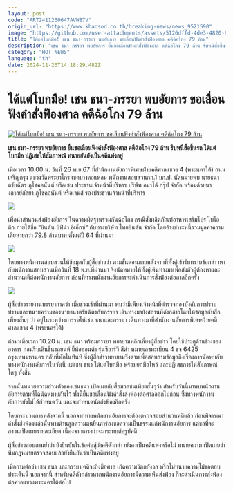 ```yaml
---
layout: post
code: "ART2411260647AVW87V"
origin_url: "https://www.khaosod.co.th/breaking-news/news_9521590"
image: "https://github.com/user-attachments/assets/5126dffd-4de3-4820-8ecd-e90bca734a7e"
title: "ได้แต่โบกมือ! เชน ธนา-ภรรยา พบอัยการ ขอเลื่อนฟังคำสั่งฟ้องศาล คดีฉ้อโกง 79 ล้าน"
description: "เชน ธนา-ภรรยา พบอัยการ ยื่นขอเลื่อนฟังคำสั่งฟ้องศาล คดีฉ้อโกง 79 ล้าน รีบหนีสื่อขึ้นรถ ได้แต่โบกมือ ปฏิเสธให้สัมภาษณ์ ทนายยันยังเป็นคดีแพ่งอยู่"
category: "HOT_NEWS"
language: "th"
date: 2024-11-26T14:18:29.482Z
---
```


# ได้แต่โบกมือ! เชน ธนา-ภรรยา พบอัยการ ขอเลื่อนฟังคำสั่งฟ้องศาล คดีฉ้อโกง 79 ล้าน

[![ได้แต่โบกมือ! เชน ธนา-ภรรยา พบอัยการ ขอเลื่อนฟังคำสั่งฟ้องศาล คดีฉ้อโกง 79 ล้าน](https://www.khaosod.co.th/wpapp/uploads/2024/11/chen.jpg "ได้แต่โบกมือ! เชน ธนา-ภรรยา พบอัยการ ขอเลื่อนฟังคำสั่งฟ้องศาล คดีฉ้อโกง 79 ล้าน")](https://www.khaosod.co.th/wpapp/uploads/2024/11/chen.jpg)

**เชน ธนา-ภรรยา พบอัยการ ยื่นขอเลื่อนฟังคำสั่งฟ้องศาล คดีฉ้อโกง 79 ล้าน รีบหนีสื่อขึ้นรถ ได้แต่โบกมือ ปฏิเสธให้สัมภาษณ์ ทนายยันยังเป็นคดีแพ่งอยู่**

เมื่อเวลา 10.00 น. วันที่ 26 พ.ย.67 ที่สำนักงานอัยการพิเศษฝ่ายคดีศาลแขวง 4 (พระนครใต้) ถนนเจริญกรุง แขวงวัดพระยาไกร เขตบางคอแหลม พนักงานสอบสวนกก.1 บก.ป. นัดหมายพบ นายธนาตรัยฉัตร ภูโชคอนันต์ หรือเชน ประธานเจ้าหน้าที่บริหาร บริษัท อมาโด้ กรุ๊ป จำกัด พร้อมด้วยนางกาลย์กัลยา ภูโชคอนันต์ หรือเจมส์ รองประธานเจ้าหน้าที่บริหาร

[![](https://www.khaosod.co.th/wpapp/uploads/2024/11/S__592961550_0-696x386.jpg)](https://www.khaosod.co.th/wpapp/uploads/2024/11/S__592961550_0.jpg)

เพื่อนำสำนวนส่งฟ้องอัยการ ในความผิดฐานร่วมกันฉ้อโกง กรณีสั่งผลิตภัณฑ์อาหารเสริมโปร ไบโอติก ภายใต้ชื่อ ”ยินตัน บิฟิน่า อีเอ็กซ์“ กับทางบริษัท ไทยยินตัน จำกัด โดยค้างชำระหนี้รวมมูลค่าความเสียหายกว่า 79.8 ล้านบาท ตั้งแต่ปี 64 ที่ผ่านมา

[![](https://www.khaosod.co.th/wpapp/uploads/2024/11/S__592961556_0-696x411.jpg)](https://www.khaosod.co.th/wpapp/uploads/2024/11/S__592961556_0.jpg)

โดยทางพนักงานสอบสวนให้ข้อมูลกับผู้สื่อข่าวว่า ตามขั้นตอนภายหลังจากที่ทั้งคู่เข้ารับทราบข้อกล่าวหากับพนักงานสอบสวนเมื่อวันที่ 18 พ.ย.ที่ผ่านมา จึงนัดหมายให้ทั้งคู่เดินทางมาเพื่อส่งตัวผู้ต้องหาและสำนวนคดีต่อพนักงานอัยการ ก่อนที่ทางพนักงานอัยการจะดำเนินการสั่งฟ้องต่อศาลอีกครั้ง

[![](https://www.khaosod.co.th/wpapp/uploads/2024/11/chaintan5523-11-1-696x464.jpg)](https://www.khaosod.co.th/wpapp/uploads/2024/11/chaintan5523-11-1.jpg)

ผู้สื่อข่าวรายงานบรรยากาศว่า เมื่อช่วงเช้าที่ผ่านมา พบว่ามีเพียงเจ้าหน้าที่ตำรวจกองบังคับการปราบปรามและทนายความของนายธนาตรัยฉัตรกับภรรยา เดินทางมายังสถานที่ดังกล่าวโดยให้ข้อมูลกับสื่อเพียงสั้นๆ ว่า อยู่ในระหว่างการรอให้เชน ธนาและภรรยา เดินทางมาที่สำนักงานอัยการพิเศษฝ่ายคดีศาลแขวง 4 (พระนครใต้)

ต่อมาเมื่อเวลา 10.20 น. เชน ธนา พร้อมภรรยา พยายามหลีกเลี่ยงผู้สื่อข่าว โดยใช้ประตูด้านข้างของอาคาร ก่อนรีบเดินขึ้นรถยนต์ ยี่ห้อฮอนด้า รุ่นซีอาร์วี สีดำ หมายเลขทะเบียน 4 ขจ 6425 กรุงเทพมหานคร กลับที่พักในทันที ซึ่งผู้สื่อข่าวพยายามวิ่งตามเพื่อสอบถามข้อมูลถึงเรื่องการนัดพบกับทางพนักงานอัยการในวันนี้ แต่เชน ธนา ได้แต่โบกมือ พร้อมยกมือไหว้ และปฏิเสธการให้สัมภาษณ์ใดๆ ทั้งสิ้น

จากนั้นทนายความส่วนตัวของเชนธนา เปิดเผยกับสื่อมวลชนเพียงสั้นๆว่า สำหรับวันนี้มาพบพนักงานอัยการตามที่ได้นัดหมายกันไว้ ทั้งนี้ยื่นขอเลื่อนฟังคำสั่งส่งฟ้องต่อศาลออกไปก่อน ซึ่งทางพนักงานอัยการยังไม่ได้กำหนดวัน และจะกำหนดนัดส่งฟ้องอีกครั้ง

โดยกระบวนการหลังจากนี้ นอกจากทางพนักงานอัยการจะต้องตรวจสอบสำนวนคดีแล้ว ก่อนพิจารณาคำสั่งส่งฟ้องแล้วนั้นทางด้านลูกความตนยื่นคำร้องขอความเป็นธรรมแก่พนักงานอัยการ แต่ขอที่จะสงวนเปิดเผยรายละเอียด เนื่องจากเกรงว่าจะกระทบต่อรูปคดี

ผู้สื่อข่าวสอบถามย้ำว่า ยังยืนยันในข้อต่อสู้ว่าคดีดังกล่าวยังคงเป็นคดีแพ่งหรือไม่ ทนายความ เปิดเผยว่า ทีมกฎหมายตรวจสอบแล้วยังยืนยันว่าเป็นคดีแพ่งอยู่

เมื่อถามต่อว่า เชน ธนา และภรรยา คดีจะถึงมือศาล เกิดความวิตกกังวล หรือไม่ทนายความไม่ขอตอบประเด็นนี้ นอกจากนี้ สำหรับคดีดังกล่าวหากพนักงานอัยการมีความเห็นส่งฟ้อง ก็จะดำเนินการส่งฟ้องต่อศาลแขวงพระนครใต้ต่อไป

